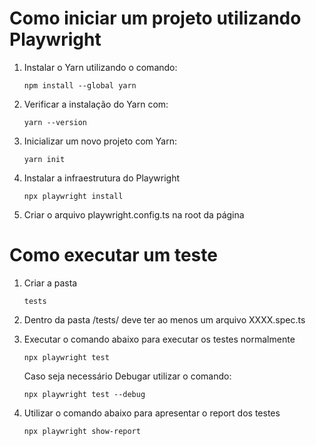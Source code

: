 # Como iniciar um projeto utilizando Playwright

1. Instalar o Yarn utilizando o comando:
    ```
    npm install --global yarn
    ```

2. Verificar a instalação do Yarn com:
    ```
    yarn --version
    ```

3. Inicializar um novo projeto com Yarn:
    ```
    yarn init
    ```

4. Instalar a infraestrutura do Playwright
    ```
    npx playwright install
    ```

5. Criar o arquivo playwright.config.ts na root da página


# Como executar um teste

1. Criar a pasta 
    ```
    tests
    ```

2. Dentro da pasta /tests/ deve ter ao menos um arquivo XXXX.spec.ts 

3. Executar o comando abaixo para executar os testes normalmente
    ```
    npx playwright test
    ```

    Caso seja necessário Debugar utilizar o comando:
    ```
    npx playwright test --debug
    ```

4. Utilizar o comando abaixo para apresentar o report dos testes
    ```
    npx playwright show-report
    ```